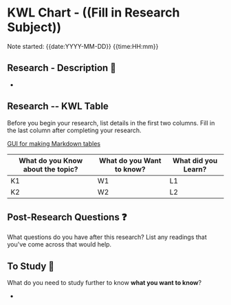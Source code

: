 # KWL Chart - ((Fill in Research Subject))

Note started: {{date:YYYY-MM-DD}} {{time:HH:mm}}

## Research - Description 📃

-

## Research -- KWL Table

Before you begin your research, list details in the first two columns. Fill in the last column after completing your research.

[GUI for making Markdown tables](https://www.tablesgenerator.com/markdown_tables)

| What do you **Know** about the topic? | What do you **Want** to know? | What did you **Learn**? |
| --- | --- | --- |
|K1|W1|L1|
|K2|W2|L2|

## Post-Research Questions ❓

What questions do you have after this research? List any readings that you've come across that would help.

## To Study 📖

What do you need to study further to know **what you want to know**?

-
